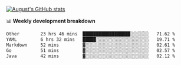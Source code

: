
[![August's GitHub stats](https://github-readme-stats.vercel.app/api?username=zou-weidong&show_icons=true&theme=radical)](https://github.com/zou-weidong)


📊 **Weekly development breakdown**
<!--START_SECTION:waka-->

```txt
Other        23 hrs 46 mins  ██████████████████░░░░░░░   71.62 %
YAML         6 hrs 32 mins   █████░░░░░░░░░░░░░░░░░░░░   19.71 %
Markdown     52 mins         ▓░░░░░░░░░░░░░░░░░░░░░░░░   02.61 %
Go           51 mins         ▓░░░░░░░░░░░░░░░░░░░░░░░░   02.57 %
Java         42 mins         ▓░░░░░░░░░░░░░░░░░░░░░░░░   02.12 %
```

<!--END_SECTION:waka-->
